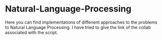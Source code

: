 # Natural-Language-Processing

Here you can find implementations of diffenent approaches to the problems to Natural Language Processing. I have tried to give the link of the collab associated with the script. 
